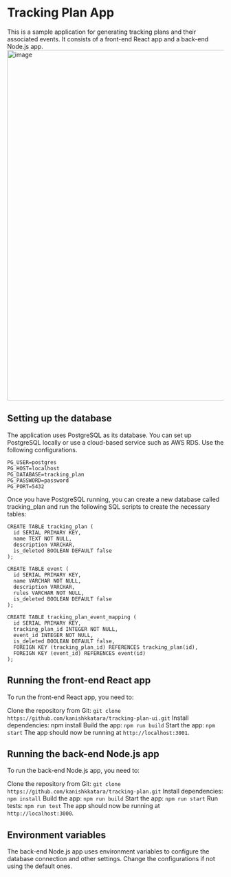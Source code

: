 # Tracking Plan App
This is a sample application for generating tracking plans and their associated events. It consists of a front-end React app and a back-end Node.js app.
<img width="813" alt="image" src="https://user-images.githubusercontent.com/58228944/222961588-af9baeb4-383e-4103-adec-7fbbe512e213.png">

## Setting up the database
The application uses PostgreSQL as its database. You can set up PostgreSQL locally or use a cloud-based service such as AWS RDS. Use the following configurations. 
```
PG_USER=postgres
PG_HOST=localhost
PG_DATABASE=tracking_plan
PG_PASSWORD=password
PG_PORT=5432
```

Once you have PostgreSQL running, you can create a new database called tracking_plan and run the following SQL scripts to create the necessary tables:

```
CREATE TABLE tracking_plan (
  id SERIAL PRIMARY KEY,
  name TEXT NOT NULL,
  description VARCHAR,
  is_deleted BOOLEAN DEFAULT false
);

CREATE TABLE event (
  id SERIAL PRIMARY KEY,
  name VARCHAR NOT NULL,
  description VARCHAR,
  rules VARCHAR NOT NULL,
  is_deleted BOOLEAN DEFAULT false
);

CREATE TABLE tracking_plan_event_mapping (
  id SERIAL PRIMARY KEY,
  tracking_plan_id INTEGER NOT NULL,
  event_id INTEGER NOT NULL,
  is_deleted BOOLEAN DEFAULT false,
  FOREIGN KEY (tracking_plan_id) REFERENCES tracking_plan(id),
  FOREIGN KEY (event_id) REFERENCES event(id)
);
```

## Running the front-end React app
To run the front-end React app, you need to:

Clone the repository from Git: 
`git clone https://github.com/kanishkkatara/tracking-plan-ui.git`
Install dependencies: npm install
Build the app: `npm run build`
Start the app: `npm start`
The app should now be running at `http://localhost:3001`.

## Running the back-end Node.js app
To run the back-end Node.js app, you need to:

Clone the repository from Git: `git clone https://github.com/kanishkkatara/tracking-plan.git`
Install dependencies: `npm install`
Build the app: `npm run build`
Start the app: `npm run start`
Run tests: `npm run test`
The app should now be running at `http://localhost:3000`.

## Environment variables
The back-end Node.js app uses environment variables to configure the database connection and other settings. Change the configurations if not using the default ones.

